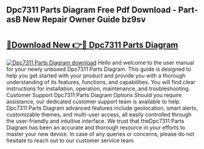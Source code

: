 ## Dpc7311 Parts Diagram Free Pdf Download - Part-asB New Repair Owner Guide bz9sv

# <h2><a href="http://dfmz1mp.blite.top/?on=Dpc7311+Parts+Diagram">🔗Download New 👉🔴 Dpc7311 Parts Diagram</a></h2>

[![Dpc7311 Parts Diagram download](https://i.imgur.com/lujVjoI.png)](http://dfmz1mp.blite.top/?on=Dpc7311+Parts+Diagram)
Hello and welcome to the user manual for your newly unboxed Dpc7311 Parts Diagram. This guide is designed to help you get started with your product and provide you with a thorough understanding of its features, functions, and capabilities. You will find clear instructions for installation, operation, maintenance, and troubleshooting. Customer Support Dpc7311 Parts Diagram Options Should you require assistance, our dedicated customer support team is available to help. Dpc7311 Parts Diagram advanced features include geolocation, smart alerts, customizable themes, and multi-user access, all easily controlled through the user-friendly and intuitive interface. We trust that theDpc7311 Parts Diagram has been an accurate and thorough resource in your efforts to master your new device. In case of any queries or concerns, please do not hesitate to reach out to our customer service team.

